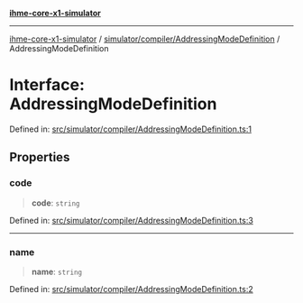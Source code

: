 [**ihme-core-x1-simulator**](../../../../README.md)

***

[ihme-core-x1-simulator](../../../../modules.md) / [simulator/compiler/AddressingModeDefinition](../README.md) / AddressingModeDefinition

# Interface: AddressingModeDefinition

Defined in: [src/simulator/compiler/AddressingModeDefinition.ts:1](https://github.com/ProgrammIt/CPU-Simulator/blob/5d337ac19330b661110818bd865328f41c53783f/src/simulator/compiler/AddressingModeDefinition.ts#L1)

## Properties

### code

> **code**: `string`

Defined in: [src/simulator/compiler/AddressingModeDefinition.ts:3](https://github.com/ProgrammIt/CPU-Simulator/blob/5d337ac19330b661110818bd865328f41c53783f/src/simulator/compiler/AddressingModeDefinition.ts#L3)

***

### name

> **name**: `string`

Defined in: [src/simulator/compiler/AddressingModeDefinition.ts:2](https://github.com/ProgrammIt/CPU-Simulator/blob/5d337ac19330b661110818bd865328f41c53783f/src/simulator/compiler/AddressingModeDefinition.ts#L2)
